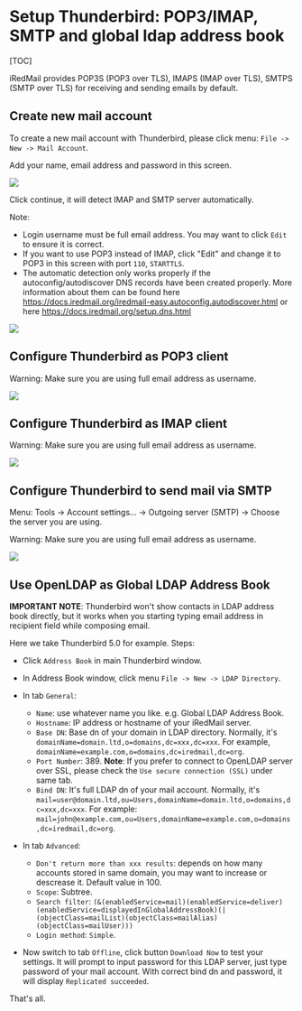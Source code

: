 # Setup Thunderbird: POP3/IMAP, SMTP and global ldap address book

[TOC]

iRedMail provides POP3S (POP3 over TLS), IMAPS (IMAP over TLS), SMTPS (SMTP over TLS) for receiving and sending emails by default.

## Create new mail account

To create a new mail account with Thunderbird, please click menu: `File -> New -> Mail Account`.

Add your name, email address and password in this screen.

![](./images/thunderbird/new.mail.account.png)

Click continue, it will detect IMAP and SMTP server automatically.

Note:

* Login username must be full email address. You may want to click `Edit` to ensure it is correct.
* If you want to use POP3 instead of IMAP, click "Edit" and change it to POP3 in this screen with port `110`, `STARTTLS`.
* The automatic detection only works properly if the autoconfig/autodiscover DNS records have been created properly. More information about them can be found here https://docs.iredmail.org/iredmail-easy.autoconfig.autodiscover.html or here https://docs.iredmail.org/setup.dns.html

![](./images/thunderbird/new.mail.account.setup.png)

## Configure Thunderbird as POP3 client
Warning: Make sure you are using full email address as username.

![](./images/thunderbird/pop3.png)

## Configure Thunderbird as IMAP client

Warning: Make sure you are using full email address as username.

![](./images/thunderbird/imap.png)

## Configure Thunderbird to send mail via SMTP

Menu: Tools -> Account settings... -> Outgoing server (SMTP) -> Choose the server you are using.

Warning: Make sure you are using full email address as username.

![](./images/thunderbird/smtp.png)

## Use OpenLDAP as Global LDAP Address Book

__IMPORTANT NOTE__: Thunderbird won\'t show contacts in LDAP address book directly, but it works when you starting typing email address in recipient field while composing email.

Here we take Thunderbird 5.0 for example. Steps:

* Click `Address Book` in main Thunderbird window.
* In Address Book window, click menu `File -> New -> LDAP Directory`.
* In tab `General`:
    * `Name`: use whatever name you like. e.g. Global LDAP Address Book.
    * `Hostname`: IP address or hostname of your iRedMail server.
    * `Base DN`: Base dn of your domain in LDAP directory. Normally, it's `domainName=domain.ltd,o=domains,dc=xxx,dc=xxx`. For example, `domainName=example.com,o=domains,dc=iredmail,dc=org`.
    * `Port Number`: 389. __Note__: If you prefer to connect to OpenLDAP server over SSL, please check the `Use secure connection (SSL)` under same tab.
    * `Bind DN`: It's full LDAP dn of your mail account. Normally, it's `mail=user@domain.ltd,ou=Users,domainName=domain.ltd,o=domains,dc=xxx,dc=xxx`. For example: `mail=john@example.com,ou=Users,domainName=example.com,o=domains,dc=iredmail,dc=org`.

* In tab `Advanced`:
    * `Don't return more than xxx results`: depends on how many accounts stored in same domain, you may want to increase or descrease it. Default value in 100.
    * `Scope`: Subtree.
    * `Search filter`: `(&(enabledService=mail)(enabledService=deliver)(enabledService=displayedInGlobalAddressBook)(|(objectClass=mailList)(objectClass=mailAlias)(objectClass=mailUser)))`
    * `Login method`: `Simple`.

* Now switch to tab `Offline`, click button `Download Now` to test your settings. It will prompt to input password for this LDAP server, just type password of your mail account. With correct bind dn and password, it will display `Replicated succeeded`.

That's all.
